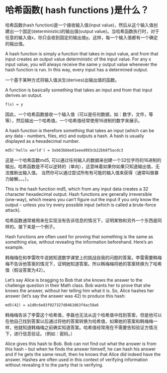 # 哈希函数( hash functions )是什么？

哈希函数(hash function)是一个接收输入值(input value)，然后从这个输入值创建出一个固定(deterministic)的输出值(output value)。当哈希函数执行时，对于任意的输入值x，你只会收到固定的输出值y。这样，每一个输入值都有一个确定的输出值。

A hash function is simply a function that takes in input value, and from that input creates an output value deterministic of the input value. For any x input value, you will always receive the same y output value whenever the hash function is run. In this way, every input has a determined output. 

一个基于某种方式将输入值派生(derives)出输出值的函数。

A function is basically something that takes an input and from that input derives an output. 

```
f(x) = y
```

因此，一个哈希函数接收一个输入值（可以是任何数据，如：数字，文件，等等），然后输出一个哈希值。一个哈希值经常使用16进制的数字来展示。

A hash function is therefore something that takes an input (which can be any data - numbers, files, etc) and outputs a hash. A hash is usually displayed as a hexadecimal number. 

```
md5('hello world') = 5eb63bbbe01eeed093cb22bb8f5acdc3
```

这是一个哈希函数md5, 可以通过任何输入的数据来创建一个32位字符的16进制的输出。哈希函数是不可以逆转的（单向），这意味着如果你如果只知道输出值，无法推断出输入值。 当然你可以通过尝试所有有可能的输入值来获得（通常叫做暴力破解。。。）。

This is the hash function md5, which from any input data creates a 32 character hexadecimal output. Hash functions are generally irreversible (one-way), which means you can’t figure out the input if you only know the output – unless you try every possible input (which is called a brute-force attack). 

哈希函数通常被用来在实现没有告诉信息的情况下，证明某物和另外一个东西是同样的。接下来是一个例子。

Hash functions are often used for proving that something is the same as something else, without revealing the information beforehand. Here’s an example.

韩梅梅在和李雷吹牛说她知道数学课堂上的挑战自我的问题的答案。李雷需要韩梅梅不告诉他答案的情况下，证明她知道答案。所以韩梅梅将她的答案转换为了哈希值（假设答案为42）。

Let’s say Alice is bragging to Bob that she knows the answer to the challenge question in their Math class. Bob wants her to prove that she knows the answer, without her telling him what it is. So, Alice hashes her answer (let’s say the answer was 42) to produce this hash:

```
md5(42) = a1d0c6e83f027327d8461063f4ac58a6
```

韩梅梅告诉了李雷这个哈希值，李磊也无法从这个哈希值中找到答案，但是他可以在他自己找到答案以后通过将他的答案转换为哈希值，如果她的答案和韩梅梅一样，他就知道韩梅梅之前确实知道答案。哈希值经常用在不需要告知验证方情况下，进行信息验证。（例如：密码。）

Alice gives this hash to Bob. Bob can not find out what the answer is from this hash – but when he finds the answer himself, he can hash his answer and if he gets the same result, then he knows that Alice did indeed have the answer. Hashes are often used in this context of verifying information without revealing it to the party that is verifying.
